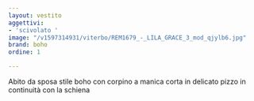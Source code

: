 ```yaml
---
layout: vestito
aggettivi:
- 'scivolato '
image: "/v1597314931/viterbo/REM1679_-_LILA_GRACE_3_mod_qjylb6.jpg"
brand: boho
ordine: 1

---
```

Abito da sposa stile boho con corpino a manica corta in delicato pizzo in continuità con la schiena